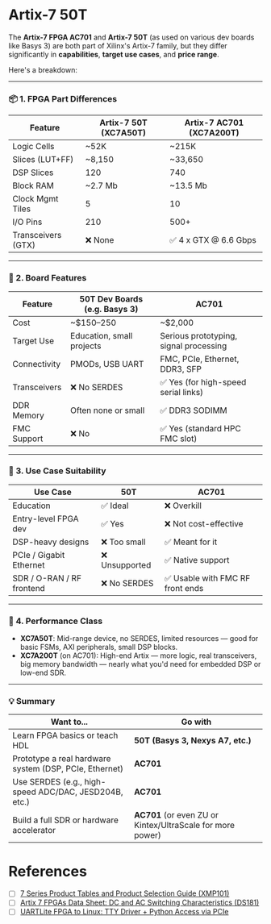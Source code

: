 # **Artix-7 50T**

The **Artix-7 FPGA AC701** and **Artix-7 50T** (as used on various dev boards like Basys 3) are both part of Xilinx's Artix-7 family, but they differ significantly in **capabilities**, **target use cases**, and **price range**.

Here's a breakdown:

---

### 📦 1. **FPGA Part Differences**

| Feature            | Artix-7 50T (XC7A50T) | Artix-7 AC701 (XC7A200T) |
| ------------------ | --------------------- | ------------------------ |
| Logic Cells        | \~52K                 | \~215K                   |
| Slices (LUT+FF)    | \~8,150               | \~33,650                 |
| DSP Slices         | 120                   | 740                      |
| Block RAM          | \~2.7 Mb              | \~13.5 Mb                |
| Clock Mgmt Tiles   | 5                     | 10                       |
| I/O Pins           | 210                   | 500+                     |
| Transceivers (GTX) | ❌ None                | ✅ 4 x GTX @ 6.6 Gbps     |

---

### 🧰 2. **Board Features**

| Feature      | 50T Dev Boards (e.g. Basys 3) | AC701                                  |
| ------------ | ----------------------------- | -------------------------------------- |
| Cost         | \~\$150–250                   | \~\$2,000                              |
| Target Use   | Education, small projects     | Serious prototyping, signal processing |
| Connectivity | PMODs, USB UART               | FMC, PCIe, Ethernet, DDR3, SFP         |
| Transceivers | ❌ No SERDES                   | ✅ Yes (for high-speed serial links)    |
| DDR Memory   | Often none or small           | ✅ DDR3 SODIMM                          |
| FMC Support  | ❌ No                          | ✅ Yes (standard HPC FMC slot)          |

---

### 🏁 3. **Use Case Suitability**

| Use Case                  | 50T           | AC701                           |
| ------------------------- | ------------- | ------------------------------- |
| Education                 | ✅ Ideal       | ❌ Overkill                      |
| Entry-level FPGA dev      | ✅ Yes         | ❌ Not cost-effective            |
| DSP-heavy designs         | ❌ Too small   | ✅ Meant for it                  |
| PCIe / Gigabit Ethernet   | ❌ Unsupported | ✅ Native support                |
| SDR / O-RAN / RF frontend | ❌ No SERDES   | ✅ Usable with FMC RF front ends |

---

### 🧠 4. **Performance Class**

* **XC7A50T**: Mid-range device, no SERDES, limited resources — good for basic FSMs, AXI peripherals, small DSP blocks.
* **XC7A200T** (on AC701): High-end Artix — more logic, real transceivers, big memory bandwidth — nearly what you'd need for embedded DSP or low-end SDR.

---

### 💡 Summary

| Want to...                                             | Go with                                                    |
| ------------------------------------------------------ | ---------------------------------------------------------- |
| Learn FPGA basics or teach HDL                         | **50T (Basys 3, Nexys A7, etc.)**                          |
| Prototype a real hardware system (DSP, PCIe, Ethernet) | **AC701**                                                  |
| Use SERDES (e.g., high-speed ADC/DAC, JESD204B, etc.)  | **AC701**                                                  |
| Build a full SDR or hardware accelerator               | **AC701** (or even ZU or Kintex/UltraScale for more power) |

# References

- [ ] [7 Series Product Tables and Product Selection Guide (XMP101)
](https://docs.amd.com/v/u/en-US/7-series-product-selection-guide)
- [ ] [Artix 7 FPGAs Data Sheet: DC and AC Switching Characteristics (DS181)](https://docs.amd.com/v/u/en-US/ds181_Artix_7_Data_Sheet)
- [ ] [UARTLite FPGA to Linux: TTY Driver + Python Access via PCIe](https://www.hackster.io/konstantin-tiutin/uartlite-fpga-to-linux-tty-driver-python-access-via-pcie-4a6fd0)
